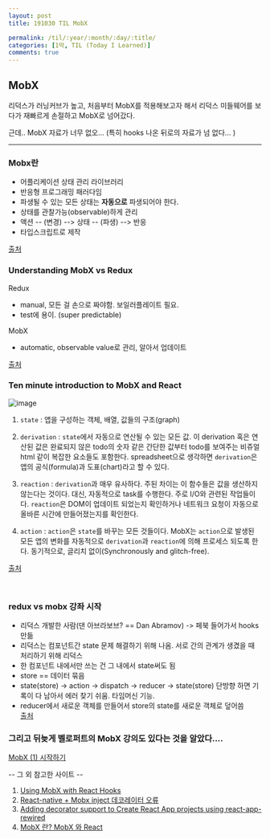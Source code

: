 ```yaml
---
layout: post
title: 191030 TIL MobX

permalink: /til/:year/:month/:day/:title/
categories: [1막, TIL (Today I Learned)]
comments: true
---
```


## MobX ##

리덕스가 러닝커브가 높고, 처음부터 MobX를 적용해보고자 해서 리덕스 미들웨어를 보다가 재빠르게 손절하고 MobX로 넘어갔다. 

근데.. MobX 자료가 너무 없오... (특히 hooks 나온 뒤로의 자료가 넘 없다... )

<hr /> 

### Mobx란 
- 어플리케이션 상태 관리 라이브러리
- 반응형 프로그래밍 패러다임
- 파생될 수 있는 모든 상태는 **자동으로** 파생되어야 한다. 
- 상태를 관찰가능(observable)하게 관리  
- 액션 -- (변경) --> 상태 -- (파생) --> 반응 
- 타입스크립트로 제작

[출처](https://www.youtube.com/watch?v=4yUgM7SaYUU)

### Understanding MobX vs Redux

Redux 
- manual, 모든 걸 손으로 짜야함. 보일러플레이트 필요. 
- test에 용이. (super predictable)

MobX
- automatic, observable value로 관리, 알아서 업데이트

[출처](https://www.youtube.com/watch?v=83v8cdvGfeA)

### Ten minute introduction to MobX and React  

![image](https://user-images.githubusercontent.com/40848630/67825122-a7352200-fb0b-11e9-91a5-840198fc2280.png)  
  
1. `state` : 앱을 구성하는 객체, 배열, 값들의 구조(graph)   

2. `derivation` : `state`에서 자동으로 연산될 수 있는 모든 값. 이 derivation 혹은 연산된 값은 완료되지 않은 todo의 숫자 같은 
간단한 값부터 todo를 보여주는 비쥬얼 html 같이 복잡한 요소들도 포함한다. spreadsheet으로 생각하면 `derivation`은 앱의 공식(formula)과
도표(chart)라고 할 수 있다.    

3. `reaction` : `derivation`과 매우 유사하다. 주된 차이는 이 함수들은 값을 생산하지 않는다는 것이다. 대신, 자동적으로 task를 
수행한다. 주로 I/O와 관련된 작업들이다. `reaction`은 DOM이 업데이트 되었는지 확인하거나 네트워크 요청이 자동으로 올바른 시간에 만들어졌는지를 
확인한다.    

4. `action` : `action`은 `state`를 바꾸는 모든 것들이다. MobX는 `action`으로 발생된 모든 앱의 변화를 자동적으로 
`derivation`과 `reaction`에 의해 프로세스 되도록 한다. 동기적으로, 글리치 없이(Synchronously and glitch-free). 
    
[출처](https://mobx.js.org/getting-started)


<br/>

### redux vs mobx 강좌 시작 
- 리덕스 개발한 사람(댄 아브라보브? == Dan Abramov) -> 페북 들어가서 hooks 만듦 
- 리덕스는 컴포넌트간 state 문제 해결하기 위해 나옴. 서로 간의 관계가 생겼을 때 처리하기 위해 리덕스 
- 한 컴포넌트 내에서만 쓰는 건 그 내에서 state써도 됨 
- store == 데이터 묶음 
- state(store) -> action -> dispatch -> reducer -> state(store) 단방향 하면 기록이 다 남아서 에러 찾기 쉬움. 타임머신 기능.
- reducer에서 새로운 객체를 만들어서 store의 state를 새로운 객체로 덮어씀   
[출처](https://www.youtube.com/watch?v=hzkYAUcWwv4)

### 그리고 뒤늦게 벨로퍼트의 MobX 강의도 있다는 것을 알았다.... 

[MobX (1) 시작하기](https://velog.io/@velopert/begin-mobx)

-- 그 외 참고한 사이트 --
1. [Using MobX with React Hooks](https://dev.to/ryands17/using-mobx-with-react-hooks-52h5?utm_source=dormosheio&utm_campaign=dormosheio)
2. [React-native + Mobx inject 데코레이터 오류](https://jsdev.kr/t/react-native-mobx-inject/4658)
3. [Adding decorator support to Create React App projects using react-app-rewired](https://medium.com/@michielsikma/adding-decorator-support-to-create-react-app-projects-using-react-app-rewired-df48e7ffd636)
4. [MobX 란? MobX 와 React](https://byseop.netlify.com/hello-mobx/)

